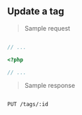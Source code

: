 ## Update a tag

> Sample request

```shell

```

```javascript
// ...
```

```php
<?php

// ...
```

> Sample response

```json

```

`PUT /tags/:id`
